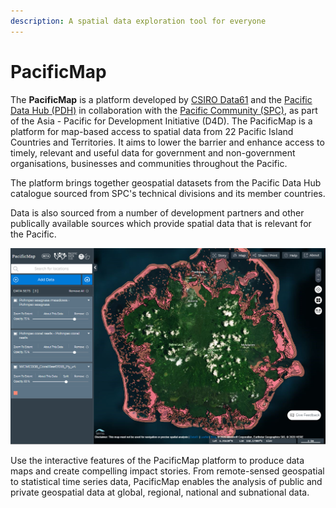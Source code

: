 ```yaml
---
description: A spatial data exploration tool for everyone
---
```


# PacificMap

The **PacificMap** is a platform developed by [CSIRO Data61](https://data61.csiro.au) and the [Pacific Data Hub \(PDH\)](https://pacificdata.org) in collaboration with the [Pacific Community \(SPC\)](https://spc.int), as part of the Asia - Pacific for Development Initiative \(D4D\). The PacificMap is a platform for map-based access to spatial data from 22 Pacific Island Countries and Territories. It aims to lower the barrier and enhance access to timely, relevant and useful data for government and non-government organisations, businesses and communities throughout the Pacific.

The platform brings together geospatial datasets from the Pacific Data Hub catalogue sourced from SPC's technical divisions and its member countries.

Data is also sourced from a number of development partners and other publically available sources which provide spatial data that is relevant for the Pacific.

![](../.gitbook/assets/image%20%282%29.png)

Use the interactive features of the PacificMap platform to produce data maps and create compelling impact stories. From remote-sensed geospatial to statistical time series data, PacificMap enables the analysis of public and private geospatial data at global, regional, national and subnational data.

 

